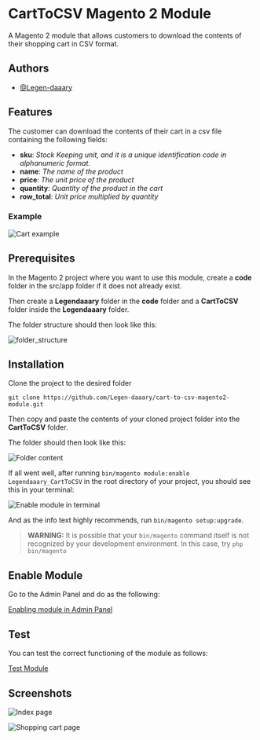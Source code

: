 # CartToCSV Magento 2 Module

A Magento 2 module that allows customers to download the contents of their shopping cart in CSV format.


## Authors

- [@Legen-daaary](https://github.com/Legen-daaary)

## Features

The customer can download the contents of their cart in a csv file containing the following fields:

- **sku**: *Stock Keeping unit, and it is a unique identification code in alphanumeric format.*
- **name**: *The name of the product*
- **price**: *The unit price of the product*
- **quantity**: *Quantity of the product in the cart*
- **row_total**: *Unit price multiplied by quantity*

### Example

![Cart example](https://github.com/Legen-daaary/cart-to-csv-magento2-module/assets/88480871/616f6a69-5e73-4d19-b10c-10c1173db9a3)


## Prerequisites

In the Magento 2 project where you want to use this module, create a **code** folder in the src/app folder if it does not already exist.

Then create a **Legendaaary** folder in the **code** folder and a **CartToCSV** folder inside the **Legendaaary** folder.

The folder structure should then look like this:

![folder_structure](https://github.com/Legen-daaary/cart-to-csv-magento2-module/assets/88480871/57494ecb-f3c6-48cc-b3d8-9b94000b7c77)

## Installation

Clone the project to the desired folder
```
git clone https://github.com/Legen-daaary/cart-to-csv-magento2-module.git
```

Then copy and paste the contents of your cloned project folder into the **CartToCSV** folder.

The folder should then look like this:

![Folder content](https://github.com/Legen-daaary/cart-to-csv-magento2-module/assets/88480871/4a004851-1577-482f-8b0e-0b928c303e1c)


If all went well, after running ```bin/magento module:enable Legendaaary_CartToCSV``` in the root directory of your project, you should see this in your terminal:

![Enable module in terminal](https://github.com/Legen-daaary/cart-to-csv-magento2-module/assets/88480871/666a353b-c39c-4dd8-a69e-6da33db5700d)

And as the info text highly recommends, run ```bin/magento setup:upgrade```.


> **WARNING:** It is possible that your ```bin/magento``` command itself is not recognized by your development environment. In this case, try ```php bin/magento```

## Enable Module

Go to the Admin Panel and do as the following:

[Enabling module in Admin Panel](https://github.com/Legen-daaary/cart-to-csv-magento2-module/assets/88480871/fd4846ed-76f2-4bad-89b3-b3cbb8a0e278)

## Test

You can test the correct functioning of the module as follows:

[Test Module](https://github.com/Legen-daaary/cart-to-csv-magento2-module/assets/88480871/456ed82f-ab95-48b3-b27a-552be9000f3c)

## Screenshots

![Index page](https://github.com/Legen-daaary/cart-to-csv-magento2-module/assets/88480871/0f4679f1-7283-4cfc-88fd-ad535d3ccb96)

![Shopping cart page](https://github.com/Legen-daaary/cart-to-csv-magento2-module/assets/88480871/da0dfdb4-0ec8-4dae-8bea-182c90c7bb96)


